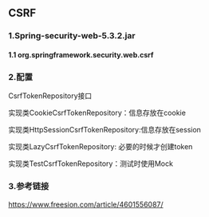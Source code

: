 ## CSRF

### 1.Spring-security-web-5.3.2.jar

#### 1.1 org.springframework.security.web.csrf



### 2.配置

CsrfTokenRepository接口

实现类CookieCsrfTokenRepository：信息存放在cookie

实现类HttpSessionCsrfTokenRepository:信息存放在session

实现类LazyCsrfTokenRepository: 必要的时候才创建token

实现类TestCsrfTokenRepository：测试时使用Mock





### 3.参考链接

https://www.freesion.com/article/4601556087/









